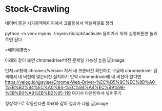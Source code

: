 # Stock-Crawling
네이버 증권 시가총액페이지에서 크롤링해서 엑셀파일로 정리

python -m venv myenv
.\myenv\Scripts\activate
들어가서 위에 실행버튼만 눌러주면 된다



<에러해결법>
 
아래와 같이 뜨면 chromedriver버전 문제일 가능성 높음
![image](https://github.com/syeony/Stock-Crawling/assets/101008357/57abae03-f54d-4eb0-984b-4cdda5b27e5a)

먼저 url창에 chrome://version 쳐서 내 크롬버전 확인하고
구글에 chromedriver 검색해서 내 버전에 맞는버전 설치하기
만약 chromedriver에 내 버전이 없다면 
https://velog.io/@syiee/Chrome-Web-Driver-%EC%B5%9C%EC%8B%A0-%EB%B2%84%EC%A0%84-%EC%84%A4%EC%B9%98-%EB%B0%A9%EB%B2%95-119
여기서 다운받아서 넣어주기

정상적으로 작동한다면 아래와 같이 결과가 나옴
![image](https://github.com/syeony/Stock-Crawling/assets/101008357/08e0f373-72ff-440c-b266-9e958d9e670f)
